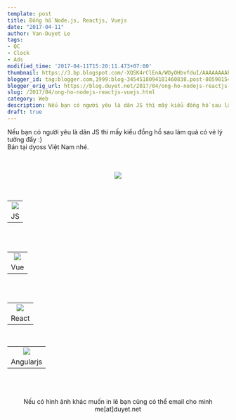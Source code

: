 ```yaml
---
template: post
title: Đồng hồ Node.js, Reactjs, Vuejs
date: "2017-04-11"
author: Van-Duyet Le
tags:
- QC
- Clock
- Ads
modified_time: '2017-04-11T15:20:11.473+07:00'
thumbnail: https://3.bp.blogspot.com/-XQSK4rClEnA/WOyOHbvfduI/AAAAAAAAkdA/tIAiA1x8pmwZv16LE2-ysuufOBc3n5e-QCK4B/s1600/c54f46cb456acc2b2c6e5b295328737e_ds_fpd_product_thumbnail.png
blogger_id: tag:blogger.com,1999:blog-3454518094181460838.post-8059015440720548325
blogger_orig_url: https://blog.duyet.net/2017/04/ong-ho-nodejs-reactjs-vuejs.html
slug: /2017/04/ong-ho-nodejs-reactjs-vuejs.html
category: Web
description: Nếu bạn có người yêu là dân JS thì mấy kiểu đồng hồ sau làm quà có vẻ lý tưởng đấy :)
draft: true
---
```


Nếu bạn có người yêu là dân JS thì mấy kiểu đồng hồ sau làm quà có vẻ lý tưởng đấy :)
<br />Bán tại dyoss Việt Nam nhé.
<br />
<br />
<br />
<div style="text-align: center;">
    <a href="https://goo.gl/j0Ui7w" target="_blank"><img border="0" src="https://3.bp.blogspot.com/-XQSK4rClEnA/WOyOHbvfduI/AAAAAAAAkdA/tIAiA1x8pmwZv16LE2-ysuufOBc3n5e-QCK4B/s1600/c54f46cb456acc2b2c6e5b295328737e_ds_fpd_product_thumbnail.png" /></a>
</div>
<br />
<a name='more'></a>
<br />
<table align="center" cellpadding="0" cellspacing="0" class="tr-caption-container" style="margin-left: auto; margin-right: auto; text-align: center;">
    <tbody>
        <tr>
            <td style="text-align: center;">
                <a href="https://goo.gl/MWz8mx" style="margin-left: auto; margin-right: auto;" target="_blank"><img border="0" src="https://3.bp.blogspot.com/-npS_6pIRL6s/WOyOQcjvaYI/AAAAAAAAkdI/6UCvJDPdBTAESGKHgMtTysZY6SVn3MchACK4B/s1600/b431c5b2247756e315f8059f044308ce_ds_fpd_product_thumbnail.png" /></a>
            </td>
        </tr>
        <tr>
            <td class="tr-caption" style="text-align: center;">JS</td>
        </tr>
    </tbody>
</table>
<div style="text-align: center;">
    <br />
</div>
<div style="text-align: center;">
    <br />
</div>
<table align="center" cellpadding="0" cellspacing="0" class="tr-caption-container" style="margin-left: auto; margin-right: auto; text-align: center;">
    <tbody>
        <tr>
            <td style="text-align: center;">
                <a href="https://goo.gl/VMXo1J" style="margin-left: auto; margin-right: auto;" target="_blank"><img border="0" src="https://4.bp.blogspot.com/-Ez_Qln6bLyM/WOyPGUaEouI/AAAAAAAAkdU/efypUBqIDzUAsW013G3mkfcSQG5fgCKzQCK4B/s1600/2f74356f192ad2765da8467b38c8d37f_ds_fpd_product_thumbnail.png" /></a>
            </td>
        </tr>
        <tr>
            <td class="tr-caption" style="text-align: center;">Vue</td>
        </tr>
    </tbody>
</table>
<div style="text-align: center;">
    <br />
</div>
<div style="text-align: center;">
    <br />
</div>
<table align="center" cellpadding="0" cellspacing="0" class="tr-caption-container" style="margin-left: auto; margin-right: auto; text-align: center;">
    <tbody>
        <tr>
            <td style="text-align: center;">
                <a href="https://goo.gl/ywDlHq" style="margin-left: auto; margin-right: auto;" target="_blank"><img border="0" src="https://1.bp.blogspot.com/-zEzpfbxN7s8/WOyQN2ajkSI/AAAAAAAAkdg/59qX-clf-78OZKCUr7pRsfJgguvXfQLWQCK4B/s1600/53cf6808c9b230eaa3b0dc1ef397b0be_ds_fpd_product_thumbnail.png" /></a>
            </td>
        </tr>
        <tr>
            <td class="tr-caption" style="text-align: center;">React</td>
        </tr>
    </tbody>
</table>
<div style="text-align: center;">
    <br />
</div>
<table align="center" cellpadding="0" cellspacing="0" class="tr-caption-container" style="margin-left: auto; margin-right: auto; text-align: center;">
    <tbody>
        <tr>
            <td style="text-align: center;">
                <a href="https://goo.gl/rvOz9r" style="margin-left: auto; margin-right: auto;" target="_blank"><img border="0" src="https://2.bp.blogspot.com/--8MZtq5E304/WOyRj-008-I/AAAAAAAAkds/EWXmhmOMLe89RrYSg-Wpt42cyEP1q0fmACK4B/s1600/773aab49237d2426a0ffd9b95c04016a_ds_fpd_product_thumbnail.png" /></a>
            </td>
        </tr>
        <tr>
            <td class="tr-caption" style="text-align: center;">Angularjs</td>
        </tr>
    </tbody>
</table>
<div style="text-align: center;">
    <br />
</div>
<div style="text-align: center;">
    <br />
</div>
<div style="text-align: center;">
    <br />
</div>
<div style="text-align: center;">Nếu có hình ảnh khác muốn in lê bạn cũng có thể email cho mình me[at]duyet.net</div>
<div style="text-align: center;">
    <br />
</div>
<br />
<br />
<br />